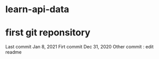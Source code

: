 # learn-api-data

# first git reponsitory

Last commit Jan 8, 2021
Firt commit Dec 31, 2020
Other commit : edit readme
